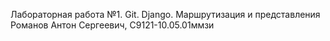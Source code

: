 Лабораторная работа №1. Git. Django. Маршрутизация и представления
Романов Антон Сергеевич, С9121-10.05.01ммзи